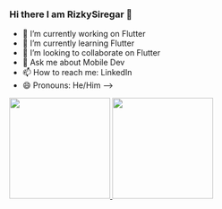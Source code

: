 ### Hi there I am RizkySiregar 👋

- 🔭 I’m currently working on Flutter
- 🌱 I’m currently learning Flutter
- 👯 I’m looking to collaborate on Flutter
- 💬 Ask me about Mobile Dev
- 📫 How to reach me: LinkedIn
- 😄 Pronouns: He/Him
-->



<p align="left">
<a href="https://github.com/zanuarts">
  <img height="180em" src="https://github-readme-stats-eight-theta.vercel.app/api?username=rizkysiregar&show_icons=true&theme=dark&include_all_commits=true&count_private=true"/>
  <img height="180em" src="https://github-readme-stats-eight-theta.vercel.app/api/top-langs/?username=rizkysiregar&layout=compact&langs_count=8&theme=dark&hide=jupyter%20notebook,html,css"/>
</a>
</p>
